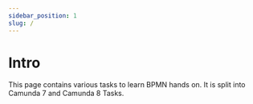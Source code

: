 ```yaml
---
sidebar_position: 1
slug: /
---
```



# Intro

This page contains various tasks to learn BPMN hands on.
It is split into Camunda 7 and Camunda 8 Tasks.
